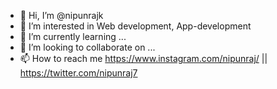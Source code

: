 - 👋 Hi, I’m @nipunrajk
- 👀 I’m interested in Web development, App-development 
- 🌱 I’m currently learning ...
- 💞️ I’m looking to collaborate on ...
- 📫 How to reach me https://www.instagram.com/nipunraj/ || https://twitter.com/nipunraj7

<!---
nipunrajk/nipunrajk is a ✨ special ✨ repository because its `README.md` (this file) appears on your GitHub profile.
You can click the Preview link to take a look at your changes.
--->
